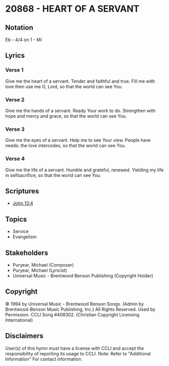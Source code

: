 # 20868 - HEART OF A SERVANT

## Notation

Eb - 4/4 on 1 - MI

## Lyrics

### Verse 1

Give me the heart of a servant. Tender and faithful and true. Fill me with love then use me O, Lord, so that the world can see You.

### Verse 2

Give me the hands of a servant. Ready Your work to do. Strengthen with hope and mercy and grace, so that the world can see You. 

### Verse 3

Give me the eyes of a servant. Help me to see Your view. People have needs: the love intercedes, so that the world can see You.

### Verse 4

Give me the life of a servant. Humble and grateful, renewed. Yielding my life in selfsacrifice, so that the world can see You.


## Scriptures

- [John 13:4](https://www.biblegateway.com/passage/?search=John%2013%3A4)

## Topics

- Service
- Evangelism

## Stakeholders

- Puryear, Michael (Composer)
- Puryear, Michael (Lyricist)
- Universal Music - Brentwood Benson Publishing (Copyright Holder)

## Copyright

© 1994 by Universal Music - Brentwood Benson Songs. (Admin by Brentwood-Benson Music Publishing, Inc.) All Rights Reserved. Used by Permission. CCLI Song #408302.
(Christian Copyright Licensing International)

## Disclaimers

User(s) of this hymn must have a license with CCLI and accept the responsibility of reporting its usage to CCLI.
Note: Refer to "Additional Information" For contact information.


